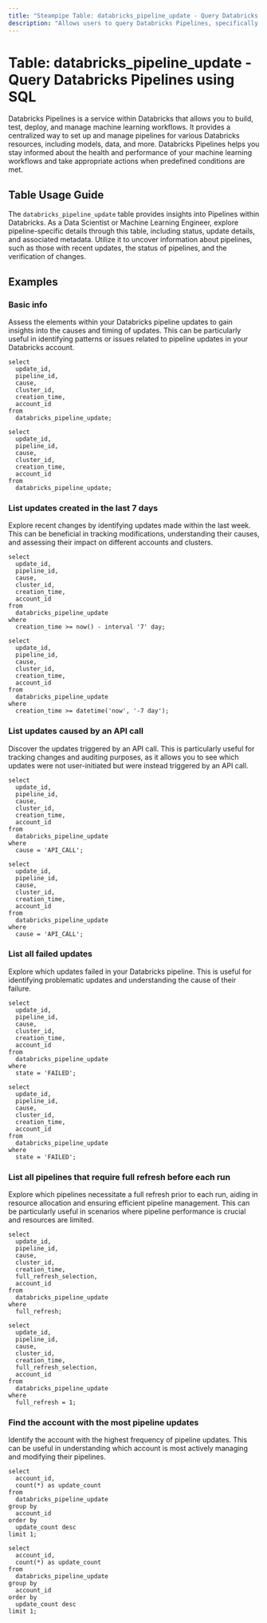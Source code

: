 ```yaml
---
title: "Steampipe Table: databricks_pipeline_update - Query Databricks Pipelines using SQL"
description: "Allows users to query Databricks Pipelines, specifically the update details, providing insights into the pipeline status and changes."
---
```


# Table: databricks_pipeline_update - Query Databricks Pipelines using SQL

Databricks Pipelines is a service within Databricks that allows you to build, test, deploy, and manage machine learning workflows. It provides a centralized way to set up and manage pipelines for various Databricks resources, including models, data, and more. Databricks Pipelines helps you stay informed about the health and performance of your machine learning workflows and take appropriate actions when predefined conditions are met.

## Table Usage Guide

The `databricks_pipeline_update` table provides insights into Pipelines within Databricks. As a Data Scientist or Machine Learning Engineer, explore pipeline-specific details through this table, including status, update details, and associated metadata. Utilize it to uncover information about pipelines, such as those with recent updates, the status of pipelines, and the verification of changes.

## Examples

### Basic info
Assess the elements within your Databricks pipeline updates to gain insights into the causes and timing of updates. This can be particularly useful in identifying patterns or issues related to pipeline updates in your Databricks account.

```sql+postgres
select
  update_id,
  pipeline_id,
  cause,
  cluster_id,
  creation_time,
  account_id
from
  databricks_pipeline_update;
```

```sql+sqlite
select
  update_id,
  pipeline_id,
  cause,
  cluster_id,
  creation_time,
  account_id
from
  databricks_pipeline_update;
```

### List updates created in the last 7 days
Explore recent changes by identifying updates made within the last week. This can be beneficial in tracking modifications, understanding their causes, and assessing their impact on different accounts and clusters.

```sql+postgres
select
  update_id,
  pipeline_id,
  cause,
  cluster_id,
  creation_time,
  account_id
from
  databricks_pipeline_update
where
  creation_time >= now() - interval '7' day;
```

```sql+sqlite
select
  update_id,
  pipeline_id,
  cause,
  cluster_id,
  creation_time,
  account_id
from
  databricks_pipeline_update
where
  creation_time >= datetime('now', '-7 day');
```

### List updates caused by an API call
Discover the updates triggered by an API call. This is particularly useful for tracking changes and auditing purposes, as it allows you to see which updates were not user-initiated but were instead triggered by an API call.

```sql+postgres
select
  update_id,
  pipeline_id,
  cause,
  cluster_id,
  creation_time,
  account_id
from
  databricks_pipeline_update
where
  cause = 'API_CALL';
```

```sql+sqlite
select
  update_id,
  pipeline_id,
  cause,
  cluster_id,
  creation_time,
  account_id
from
  databricks_pipeline_update
where
  cause = 'API_CALL';
```

### List all failed updates
Explore which updates failed in your Databricks pipeline. This is useful for identifying problematic updates and understanding the cause of their failure.

```sql+postgres
select
  update_id,
  pipeline_id,
  cause,
  cluster_id,
  creation_time,
  account_id
from
  databricks_pipeline_update
where
  state = 'FAILED';
```

```sql+sqlite
select
  update_id,
  pipeline_id,
  cause,
  cluster_id,
  creation_time,
  account_id
from
  databricks_pipeline_update
where
  state = 'FAILED';
```

### List all pipelines that require full refresh before each run
Explore which pipelines necessitate a full refresh prior to each run, aiding in resource allocation and ensuring efficient pipeline management. This can be particularly useful in scenarios where pipeline performance is crucial and resources are limited.

```sql+postgres
select
  update_id,
  pipeline_id,
  cause,
  cluster_id,
  creation_time,
  full_refresh_selection,
  account_id
from
  databricks_pipeline_update
where
  full_refresh;
```

```sql+sqlite
select
  update_id,
  pipeline_id,
  cause,
  cluster_id,
  creation_time,
  full_refresh_selection,
  account_id
from
  databricks_pipeline_update
where
  full_refresh = 1;
```

### Find the account with the most pipeline updates
Identify the account with the highest frequency of pipeline updates. This can be useful in understanding which account is most actively managing and modifying their pipelines.

```sql+postgres
select
  account_id,
  count(*) as update_count
from
  databricks_pipeline_update
group by
  account_id
order by
  update_count desc
limit 1;
```

```sql+sqlite
select
  account_id,
  count(*) as update_count
from
  databricks_pipeline_update
group by
  account_id
order by
  update_count desc
limit 1;
```